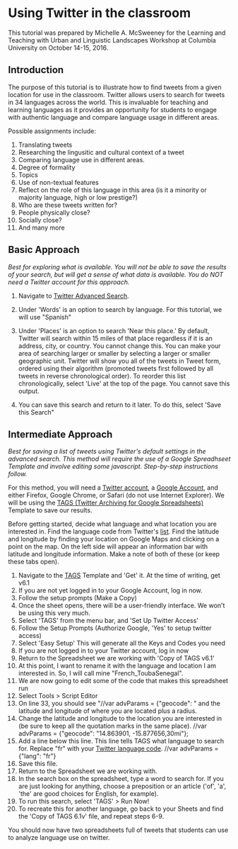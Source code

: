 # Using Twitter in the classroom 

This tutorial was prepared by Michelle A. McSweeney for the Learning and Teaching with Urban and Linguistic Landscapes Workshop at Columbia University on October 14-15, 2016. 

## Introduction
The purpose of this tutorial is to illustrate how to find tweets from a given location for use in the classroom. Twitter allows users to search for tweets in 34 languages across the world. This is invaluable for teaching and learning languages as it provides an opportunity for students to engage with authentic language and compare language usage in different areas. 

Possible assignments include:

1. Translating tweets
2. Researching the lingusitic and cultural context of a tweet
3. Comparing language use in different areas.
  1. Degree of formality
  2. Topics
  3. Use of non-textual features
4. Reflect on the role of this language in this area (is it a minority or majority language, high or low prestige?)
5. Who are these tweets written for?
  1. People physically close?
  2. Socially close?
6. And many more

## Basic Approach
*Best for exploring what is available. You will not be able to save the results of your search, but will get a sense of what data is available. You do NOT need a Twitter account for this approach.*

1. Navigate to [Twitter Advanced Search](https://twitter.com/search-advanced).
2. Under 'Words' is an option to search by language. For this tutorial, we will use "Spanish"
3. Under 'Places' is an option to search 'Near this place.' By default, Twitter will search within 15 miles of that place regardless if it is an address, city, or country. You cannot change this. You can make your area of searching larger or smaller by selecting a larger or smaller geographic unit. 
Twitter will show you all of the tweets in Tweet form, ordered using their algorithm (promoted tweets first followed by all tweets in reverse chronological order). To reorder this list chronologically, select 'Live' at the top of the page. You cannot save this output.

4. You can save this search and return to it later. To do this, select 'Save this Search"

## Intermediate Approach
*Best for saving a list of tweets using Twitter's default settings in the advanced search. This method will require the use of a Google Spreadhseet Template and involve editing some javascript. Step-by-step instructions follow.*

For this method, you will need a [Twitter account](https://twitter.com/), a [Google Account](https://www.google.com/), and either Firefox, Google Chrome, or Safari (do not use Internet Explorer). We will be using the [TAGS (Twitter Archiving for Google Spreadsheets)](https://tags.hawksey.info/) Template to save our results.

Before getting started, decide what language and what location you are interested in. Find the language code from Twitter's [list](https://dev.twitter.com/web/overview/languages). Find the latitude and longitude by finding your location on Google Maps and clicking on a point on the map. On the left side will appear an information bar with latitude and longitude information. Make a note of both of these (or keep these tabs open).

1. Navigate to the [TAGS](https://tags.hawksey.info/) Template and 'Get' it. At the time of writing, get v6.1
  1. If you are not yet logged in to your Google Account, log in now.
2. Follow the setup prompts (Make a Copy)
3. Once the sheet opens, there will be a user-friendly interface. We won't be using this very much.
4. Select 'TAGS' from the menu bar, and 'Set Up Twitter Access'
5. Follow the Setup Prompts (Authorize Google, 'Yes' to setup twitter access)
  1. Select 'Easy Setup' This will generate all the Keys and Codes you need
  2. If you are not logged in to your Twitter account, log in now
6. Return to the Spreadsheet we are working with 'Copy of TAGS v6.1'
  1. At this point, I want to rename it with the language and location I am interested in. So, I will call mine "French_ToubaSenegal". 
7. We are now going to edit some of the code that makes this spreadsheet run
  1. Select Tools > Script Editor
  2. On line 33, you should see "//var advParams = {"geocode": " and the latitude and longitude of where you are located plus a radius.
  3. Change the latitude and longitude to the location you are interested in (be sure to keep all the quotation marks in the same place).
    //var advParams = {"geocode": "14.863901, -15.877656,30mi"};
  4. Add a line below this line. This line tells TAGS what language to search for. Replace "fr" with your [Twitter language code](https://dev.twitter.com/web/overview/languages). 
    //var advParams = {"lang": "fr"}
  4. Save this file.
  5. Return to the Spreadsheet we are working with. 
8. In the search box on the spreadsheet, type a word to search for. If you are just looking for anything, choose a preposition or an article ('of', 'a', 'the' are good choices for English, for example). 
9. To run this search, select 'TAGS' > Run Now!
10. To recreate this for another language, go back to your Sheets and find the 'Copy of TAGS 6.1v' file, and repeat steps 6-9. 

You should now have two spreadsheets full of tweets that students can use to analyze language use on twitter.

